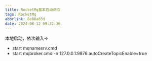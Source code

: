 ```yaml
---
title: RocketMq基本启动命令
tags: RocketMq
abbrlink: 8e88a83d
date: 2024-08-12 09:32:36
---
```


 本地启动，依次输入->

- start mqnamesrv.cmd
- start mqbroker.cmd -n 127.0.0.1:9876 autoCreateTopicEnable=true
